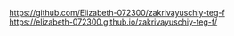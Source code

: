 https://github.com/Elizabeth-072300/zakrivayuschiy-teg-f
https://elizabeth-072300.github.io/zakrivayuschiy-teg-f/